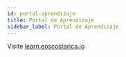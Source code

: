 ```yaml
---
id: portal-aprendizaje
title: Portal de Aprendizaje
sidebar_label: Portal de Aprendizaje
---
```


Visite [learn.eoscostarica.io](https://learn.eoscostarica.io)